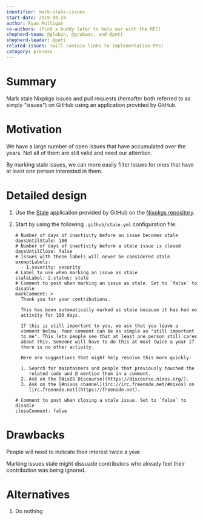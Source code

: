 ```yaml
---
identifier: mark-stale-issues
start-date: 2019-08-24
author: Ryan Mulligan
co-authors: (find a buddy later to help our with the RFC)
shepherd-team: @globin, @grahamc, and @peti
shepherd-leader: @peti
related-issues: (will contain links to implementation PRs)
category: process
---
```


# Summary
[summary]: #summary

Mark stale Nixpkgs issues and pull requests (hereafter both referred
to as simply "issues") on GitHub using an application provided by
GitHub.

# Motivation
[motivation]: #motivation

We have a large number of open issues that have accumulated
over the years. Not all of them are still valid and need our
attention.

By marking stale issues, we can more easily filter issues for ones
that have at least one person interested in them.

# Detailed design
[design]: #detailed-design

1. Use the [Stale](https://github.com/marketplace/stale) application
   provided by GitHub on the [Nixpkgs
   repository](https://github.com/NixOS/nixpkgs).
2. Start by using the following `.github/stale.yml` configuration
   file:

   ```
   # Number of days of inactivity before an issue becomes stale
   daysUntilStale: 180
   # Number of days of inactivity before a stale issue is closed
   daysUntilClose: false
   # Issues with these labels will never be considered stale
   exemptLabels:
     - 1.severity: security
   # Label to use when marking an issue as stale
   staleLabel: 2.status: stale
   # Comment to post when marking an issue as stale. Set to `false` to disable
   markComment: >
     Thank you for your contributions.

     This has been automatically marked as stale because it has had no
     activity for 180 days.

     If this is still important to you, we ask that you leave a
     comment below. Your comment can be as simple as "still important
     to me". This lets people see that at least one person still cares
     about this. Someone will have to do this at most twice a year if
     there is no other activity.

     Here are suggestions that might help resolve this more quickly:

     1. Search for maintainers and people that previously touched the
        related code and @ mention them in a comment.
     2. Ask on the [NixOS Discourse](https://discourse.nixos.org/).
     3. Ask on the [#nixos channel](irc://irc.freenode.net/#nixos) on
        [irc.freenode.net](https://freenode.net).

   # Comment to post when closing a stale issue. Set to `false` to disable
   closeComment: false
   ```

# Drawbacks
[drawbacks]: #drawbacks

People will need to indicate their interest twice a year.

Marking issues stale might dissuade contributors who already feel
their contribution was being ignored.

# Alternatives
[alternatives]: #alternatives

1. Do nothing
